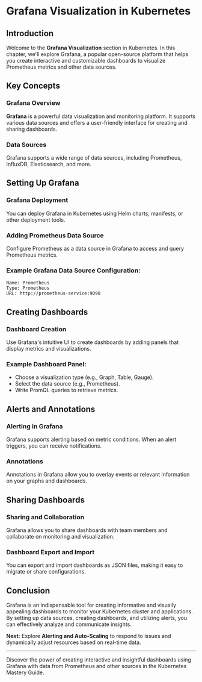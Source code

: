 # Grafana Visualization in Kubernetes

## Introduction

Welcome to the **Grafana Visualization** section in Kubernetes. In this chapter, we'll explore Grafana, a popular open-source platform that helps you create interactive and customizable dashboards to visualize Prometheus metrics and other data sources.

## Key Concepts

### Grafana Overview

**Grafana** is a powerful data visualization and monitoring platform. It supports various data sources and offers a user-friendly interface for creating and sharing dashboards.

### Data Sources

Grafana supports a wide range of data sources, including Prometheus, InfluxDB, Elasticsearch, and more.

## Setting Up Grafana

### Grafana Deployment

You can deploy Grafana in Kubernetes using Helm charts, manifests, or other deployment tools.

### Adding Prometheus Data Source

Configure Prometheus as a data source in Grafana to access and query Prometheus metrics.

### Example Grafana Data Source Configuration:

```plaintext
Name: Prometheus
Type: Prometheus
URL: http://prometheus-service:9090
```

## Creating Dashboards

### Dashboard Creation

Use Grafana's intuitive UI to create dashboards by adding panels that display metrics and visualizations.

### Example Dashboard Panel:

- Choose a visualization type (e.g., Graph, Table, Gauge).
- Select the data source (e.g., Prometheus).
- Write PromQL queries to retrieve metrics.

## Alerts and Annotations

### Alerting in Grafana

Grafana supports alerting based on metric conditions. When an alert triggers, you can receive notifications.

### Annotations

Annotations in Grafana allow you to overlay events or relevant information on your graphs and dashboards.

## Sharing Dashboards

### Sharing and Collaboration

Grafana allows you to share dashboards with team members and collaborate on monitoring and visualization.

### Dashboard Export and Import

You can export and import dashboards as JSON files, making it easy to migrate or share configurations.

## Conclusion

Grafana is an indispensable tool for creating informative and visually appealing dashboards to monitor your Kubernetes cluster and applications. By setting up data sources, creating dashboards, and utilizing alerts, you can effectively analyze and communicate insights.

**Next:** Explore **Alerting and Auto-Scaling** to respond to issues and dynamically adjust resources based on real-time data.

---

Discover the power of creating interactive and insightful dashboards using Grafana with data from Prometheus and other sources in the Kubernetes Mastery Guide.
